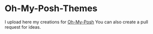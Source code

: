 # Oh-My-Posh-Themes
I upload here my creations for [Oh-My-Posh](ohmyposh.dev)
You can also create a pull request for ideas.
